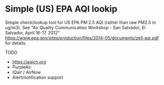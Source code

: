 # Simple (US) EPA AQI lookip

Simple check/lookup tool for US EPA PM 2.5 AQI (rather than raw PM2.5 in ug/m3). See "Air Quality Communication Workshop - San Salvador, El Salvador, April 16-17, 2012" https://www.epa.gov/sites/production/files/2014-05/documents/zell-aqi.pdf for details.


TODO

  * https://aqicn.org
  * PurpleAir
  * IQair  / AirNow
  * Alert/notification support
